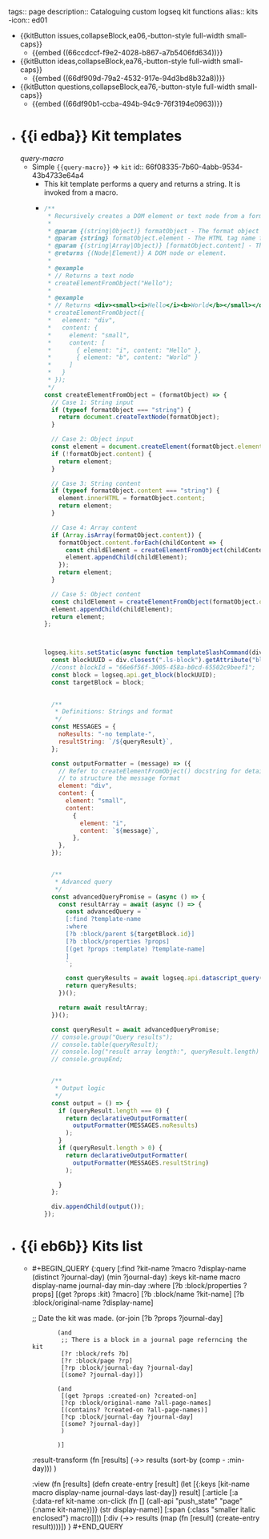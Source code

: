 tags:: page
description:: Cataloguing custom logseq kit functions
alias:: kits
-icon:: ed01

- {{kitButton issues,collapseBlock,ea06,-button-style full-width small-caps}}
	- {{embed ((66ccdccf-f9e2-4028-b867-a7b5406fd634))}}
- {{kitButton ideas,collapseBlock,ea76,-button-style full-width small-caps}}
	- {{embed ((66df909d-79a2-4532-917e-94d3bd8b32a8))}}
- {{kitButton questions,collapseBlock,ea76,-button-style full-width small-caps}}
	- {{embed ((66df90b1-ccba-494b-94c9-76f3194e0963))}}
- # {{i edba}}  Kit templates
  *query-macro*
	- Simple `{{query-macro}}` => `kit`
	  id:: 66f08335-7b60-4abb-9534-43b4733e64a4
		- This kit template performs a query and returns a string. It is invoked from a macro.
		- ```javascript
		  /**
		   * Recursively creates a DOM element or text node from a format object.
		   * 
		   * @param {(string|Object)} formatObject - The format object or string to convert.
		   * @param {string} formatObject.element - The HTML tag name for the element.
		   * @param {(string|Array|Object)} [formatObject.content] - The content of the element.
		   * @returns {(Node|Element)} A DOM node or element.
		   * 
		   * @example
		   * // Returns a text node
		   * createElementFromObject("Hello");
		   * 
		   * @example
		   * // Returns <div><small><i>Hello</i><b>World</b></small></div>
		   * createElementFromObject({
		   *   element: "div",
		   *   content: {
		   *     element: "small",
		   *     content: [
		   *       { element: "i", content: "Hello" },
		   *       { element: "b", content: "World" }
		   *     ]
		   *   }
		   * });
		   */
		  const createElementFromObject = (formatObject) => {
		    // Case 1: String input
		    if (typeof formatObject === "string") {
		      return document.createTextNode(formatObject);
		    }
		  
		    // Case 2: Object input
		    const element = document.createElement(formatObject.element);
		    if (!formatObject.content) {
		      return element;
		    }
		  
		    // Case 3: String content
		    if (typeof formatObject.content === "string") {
		      element.innerHTML = formatObject.content;
		      return element;
		    }
		  
		    // Case 4: Array content
		    if (Array.isArray(formatObject.content)) {
		      formatObject.content.forEach(childContent => {
		        const childElement = createElementFromObject(childContent);
		        element.appendChild(childElement);
		      });
		      return element;
		    }
		  
		    // Case 5: Object content
		    const childElement = createElementFromObject(formatObject.content);
		    element.appendChild(childElement);
		    return element;
		  };
		  
		  
		  
		  logseq.kits.setStatic(async function templateSlashCommand(div) {
		    const blockUUID = div.closest(".ls-block").getAttribute("blockid");
		    //const blockId = "66e6f56f-3005-458a-b0cd-65502c9beef1";
		    const block = logseq.api.get_block(blockUUID);
		    const targetBlock = block;
		  
		    
		    /**
		     * Definitions: Strings and format
		     */
		    const MESSAGES = {
		      noResults: "-no template-",
		      resultString: `/${queryResult}`,
		    };
		  
		    const outputFormatter = (message) => ({
		      // Refer to createElementFromObject() docstring for details on how
		      // to structure the message format
		      element: "div",
		      content: {
		        element: "small",
		        content: 
		          {
		            element: "i",
		            content: `${message}`,
		          },
		      },
		    });
		  
		  
		    /**
		     * Advanced query
		     */
		    const advancedQueryPromise = (async () => {
		      const resultArray = await (async () => {
		        const advancedQuery = `
		        [:find ?template-name
		        :where
		        [?b :block/parent ${targetBlock.id}]
		        [?b :block/properties ?props]
		        [(get ?props :template) ?template-name]
		        ]
		        `;
		  
		        const queryResults = await logseq.api.datascript_query(advancedQuery)?.flat();
		        return queryResults;
		      })();
		  
		      return await resultArray;
		    })();
		  
		    const queryResult = await advancedQueryPromise;
		    // console.group("Query results");
		    // console.table(queryResult);
		    // console.log("result array length:", queryResult.length)
		    // console.groupEnd;
		  
		  
		    /**
		     * Output logic
		     */
		    const output = () => {
		      if (queryResult.length === 0) {
		        return declarativeOutputFormatter(
		          outputFormatter(MESSAGES.noResults)
		        );
		      }
		      if (queryResult.length > 0) {
		        return declarativeOutputFormatter(
		          outputFormatter(MESSAGES.resultString)
		        );
		  
		      }
		    };
		  
		    div.appendChild(output());
		  });
		  ```
- # {{i eb6b}}  Kits list
	- #+BEGIN_QUERY
	  {:query
	   [:find ?kit-name ?macro ?display-name (distinct ?journal-day) (min ?journal-day)
	    :keys kit-name macro display-name journal-day min-day
	    :where
	    [?b :block/properties ?props]
	    [(get ?props :kit) ?macro]
	    [?b :block/name ?kit-name]
	    [?b :block/original-name ?display-name]
	  
	    ;; Date the kit was made.
	    (or-join [?b ?props ?journal-day]
	  
	             (and
	              ;; There is a block in a journal page referncing the kit
	              [?r :block/refs ?b]
	              [?r :block/page ?rp]
	              [?rp :block/journal-day ?journal-day]
	              [(some? ?journal-day)])
	  
	             (and
	              [(get ?props :created-on) ?created-on]
	              [?cp :block/original-name ?all-page-names]
	              [(contains? ?created-on ?all-page-names)]
	              [?cp :block/journal-day ?journal-day]
	              [(some? ?journal-day)]
	              )
	  
	             )]
	  
	   :result-transform
	   (fn [results]
	       (->> results
	            (sort-by (comp - :min-day)))
	   )
	  
	   :view 
	   (fn [results]
	     (defn create-entry [result]
	       (let [{:keys [kit-name macro display-name journal-days last-day]} result]
	         [:article
	          [:a {:data-ref kit-name
	               :on-click (fn [] (call-api "push_state" "page" {:name kit-name}))}
	           (str display-name)]
	          [:span {:class "smaller italic enclosed"} macro]]))
	     [:div
	      (->> results
	           (map (fn [result]
	                  (create-entry result))))])
	   }
	  #+END_QUERY
